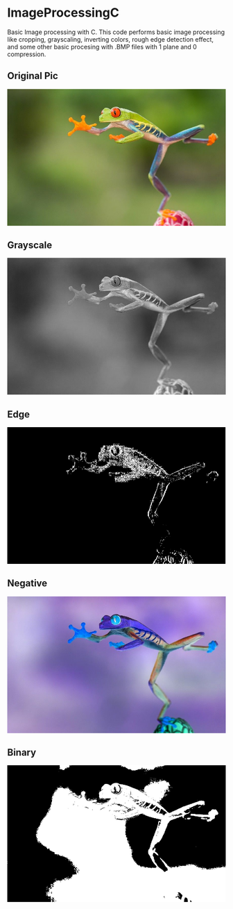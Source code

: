 # ImageProcessingC
Basic Image processing with C.
This code performs basic image processing like cropping, grayscaling, inverting colors, rough edge detection effect, and some other basic procesing with .BMP files with 1 plane and 0 compression.

## Original Pic
![Pics](https://github.com/sumqwerty/ImageProcessingC/blob/master/files/frog_1.bmp)

## Grayscale
![Pics](https://github.com/sumqwerty/ImageProcessingC/blob/master/files/grey.bmp)

## Edge
![Pics](https://github.com/sumqwerty/ImageProcessingC/blob/master/files/edge.bmp)

## Negative
![Pics](https://github.com/sumqwerty/ImageProcessingC/blob/master/files/negate_frog.bmp)

## Binary
![Pics](https://github.com/sumqwerty/ImageProcessingC/blob/master/files/binary.bmp)

